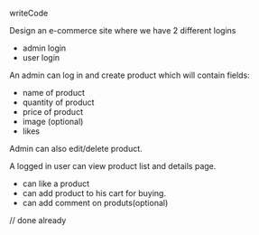 writeCode

Design an e-commerce site where we have 2 different logins

- admin login
- user login

An admin can log in and create product which will contain fields:

- name of product
- quantity of product
- price of product
- image (optional)
- likes

Admin can also edit/delete product.

A logged in user can view product list and details page.

- can like a product
- can add product to his cart for buying.
- can add comment on produts(optional)

// done already
